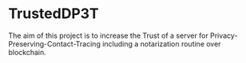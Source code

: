 # TrustedDP3T
The aim of this project is to increase the Trust of a server for Privacy-Preserving-Contact-Tracing including a notarization routine over blockchain.
